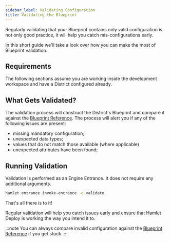 ```yaml
---
sidebar_label: Validating Configuration
title: Validating the Blueprint
---
```

Regularly validating that your Blueprint contains only valid configuration is not only good practice, it will help you catch mis-configurations early.

In this short guide we'll take a look over how you can make the most of Blueprint validation.

## Requirements

The following sections assume you are working inside the development workspace and have a District configured already.

## What Gets Validated?

The validation process will construct the District's Blueprint and compare it against the [Blueprint Reference](https://docs.hamlet.io/reference). The process will alert you if any of the following issues are present:

- missing mandatory configuration;
- unexpected data types;
- values that do not match those available (where applicable)
- unexpected attributes have been found;

## Running Validation

Validation is performed as an Engine Entrance. It does not require any additional arguments.

```bash
hamlet entrance invoke-entrance -e validate
```

That's all there is to it!

Regular validation will help you catch issues early and ensure that Hamlet Deploy is working the way you intend it to.

:::note
You can always compare invalid configuration against the [Blueprint Reference](https://docs.hamlet.io/reference) if you get stuck.
:::
